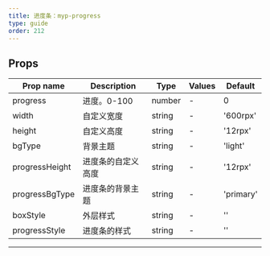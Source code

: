 ```yaml
---
title: 进度条：myp-progress
type: guide
order: 212
---
```


## Props

| Prop name      | Description        | Type   | Values | Default   |
| -------------- | ------------------ | ------ | ------ | --------- |
| progress       | 进度。0-100        | number | -      | 0         |
| width          | 自定义宽度         | string | -      | '600rpx'  |
| height         | 自定义高度         | string | -      | '12rpx'   |
| bgType         | 背景主题           | string | -      | 'light'   |
| progressHeight | 进度条的自定义高度 | string | -      | '12rpx'   |
| progressBgType | 进度条的背景主题   | string | -      | 'primary' |
| boxStyle       | 外层样式           | string | -      | ''        |
| progressStyle  | 进度条的样式       | string | -      | ''        |

---

